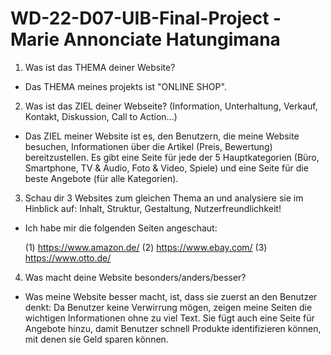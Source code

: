 # WD-22-D07-UIB-Final-Project - Marie Annonciate Hatungimana

1.	Was ist das THEMA deiner Website?

- Das THEMA meines projekts ist "ONLINE SHOP".

2.	Was ist das ZIEL deiner Webseite? (Information, Unterhaltung, Verkauf, Kontakt, Diskussion, Call to Action...)

- Das ZIEL meiner Website ist es, den Benutzern, die meine Website besuchen, Informationen über die Artikel (Preis, Bewertung) 
bereitzustellen. Es gibt eine Seite für jede der 5 Hauptkategorien (Büro, Smartphone, TV & Audio, Foto & Video, Spiele) 
und eine Seite für die beste Angebote (für alle Kategorien).

3.	Schau dir 3 Websites zum gleichen Thema an und analysiere sie im Hinblick auf: Inhalt, Struktur, Gestaltung, Nutzerfreundlichkeit!

- Ich habe mir die folgenden Seiten angeschaut:

    (1) https://www.amazon.de/
    (2) https://www.ebay.com/
    (3) https://www.otto.de/

4.	Was macht deine Website besonders/anders/besser?

- Was meine Website besser macht, ist, dass sie zuerst an den Benutzer denkt: Da Benutzer keine Verwirrung mögen, 
zeigen meine Seiten die wichtigen Informationen ohne zu viel Text. Sie fügt auch eine Seite für Angebote hinzu, 
damit Benutzer schnell Produkte identifizieren können, mit denen sie Geld sparen können.
